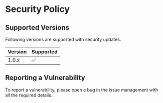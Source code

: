 # Security Policy

## Supported Versions

Following versions are supported with security updates.

| Version | Supported          |
| ------- | ------------------ |
| 1.0.x   | :white_check_mark: |

## Reporting a Vulnerability

To report a vulnerability, please open a bug in the issue management with all the required details.
